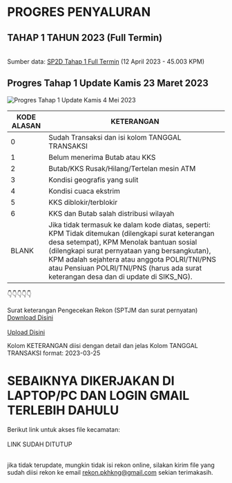 # PROGRES PENYALURAN 
## TAHAP 1 TAHUN 2023 (Full Termin)
<br>Sumber data:
<a href="https://drive.google.com/drive/folders/17jeHKRsgpT10euqUWbZafGi5HGVWq2AF?usp=share_link"> SP2D Tahap 1 Full Termin</a> (12 April 2023 - 45.003 KPM)
## Progres Tahap 1 Update Kamis 23 Maret 2023 <br>
![Progres Tahap 1 Update Kamis 4 Mei 2023](https://user-images.githubusercontent.com/114164637/236200068-649b0cba-e39f-440c-a982-2731573b79d4.png)
<br>

| KODE ALASAN |KETERANGAN|
| --- | --- |
| 0 | Sudah Transaksi dan isi kolom TANGGAL TRANSAKSI |
| 1 |  Belum menerima Butab atau KKS |
| 2 |  Butab/KKS Rusak/Hilang/Tertelan mesin ATM |
| 3 |  Kondisi geografis yang sulit |
| 4 |  Kondisi cuaca ekstrim |
| 5 |  KKS diblokir/terblokir |
| 6 |  KKS dan Butab salah distribusi wilayah |
| BLANK |  Jika tidak termasuk ke dalam kode diatas, seperti: KPM Tidak ditemukan (dilengkapi surat keterangan desa setempat), KPM Menolak bantuan sosial (dilengkapi surat pernyataan yang bersangkutan), KPM adalah sejahtera atau anggota POLRI/TNI/PNS atau Pensiuan POLRI/TNI/PNS (harus ada surat keterangan desa dan di update di SIKS_NG). |

👇👇👇👇👇

Surat keterangan Pengecekan Rekon (SPTJM dan surat pernyatan)
<br><a href="https://docs.google.com/document/d/15-dMryIJEKTcEztiZN-A40Jcix3wqeIo/edit?usp=share_link&ouid=103403997875377965220&rtpof=true&sd=true"> Download Disini</a>
<br><br><a href="https://drive.google.com/drive/folders/14zIJRKTetMdWz1DcLNdeCkQae4k8Kfx6?usp=share_link"> Upload Disini</a>

Kolom KETERANGAN diisi dengan detail dan jelas
Kolom TANGGAL TRANSAKSI format: 2023-03-25

<!--kolom PENDAMPING dan ALAMAT, silakan diedit saja jika tidak sesuai.
Teman, silakan login akun GMAIL yang terdaftar diakun SDM PKH untuk mengedit, atau minta akses bagi yang belum saya kirimi email, sertakan Nama Pendamping dan Kecamatan Dampingan. -->

# SEBAIKNYA DIKERJAKAN DI LAPTOP/PC DAN LOGIN GMAIL TERLEBIH DAHULU

Berikut link untuk akses file kecamatan:
 <br><br>LINK SUDAH DITUTUP<br><br> 
<!--
| KECAMATAN | KECAMATAN |
| --- | --- |
| <a href="https://docs.google.com/spreadsheets/d/15-drRZlZ3GyJxpJ9lEprTb3qRNx1FdZ1/edit?usp=sharing&ouid=103403997875377965220&rtpof=true&sd=true">CIAWIGEBANG</a> | <a href="https://docs.google.com/spreadsheets/d/15ppIeb8DQP9rtMOQEn8Iya7TBnu7-ezN/edit?usp=sharing&ouid=103403997875377965220&rtpof=true&sd=true">JAPARA</a> |
| <a href="https://docs.google.com/spreadsheets/d/1519_RIwQvM3_Lvd8owzYfPrpu8mQWNkp/edit?usp=sharing&ouid=103403997875377965220&rtpof=true&sd=true">CIBEUREUM</a> | <a href="https://docs.google.com/spreadsheets/d/15ri0hQOHU7Pu62tO-SRRGQoOk_qeRtIq/edit?usp=sharing&ouid=103403997875377965220&rtpof=true&sd=true">KADUGEDE</a> |
| <a href="https://docs.google.com/spreadsheets/d/157KXEfd3O7_M-kqh9BJW2hgQmdH-40h-/edit?usp=sharing&ouid=103403997875377965220&rtpof=true&sd=true">CIBINGBIN</a> | <a href="https://docs.google.com/spreadsheets/d/15wjJ2FB9kEf8dk5B86Al6ngKuowFOzkq/edit?usp=sharing&ouid=103403997875377965220&rtpof=true&sd=true">KALIMANGGIS</a> |
| <a href="https://docs.google.com/spreadsheets/d/157SUKWGpNxVXsaQ6it52vVkGbpS56-Ui/edit?usp=sharing&ouid=103403997875377965220&rtpof=true&sd=true">CIDAHU</a> | <a href="https://docs.google.com/spreadsheets/d/163DWt80PVsVC3EsBbGW0wLCYpvpFhlFY/edit?usp=sharing&ouid=103403997875377965220&rtpof=true&sd=true">KARANG KANCANA</a> |
| <a href="https://docs.google.com/spreadsheets/d/15B2f058K9Qw5UKIeDy0LpVYq5hV3Lv4R/edit?usp=sharing&ouid=103403997875377965220&rtpof=true&sd=true">CIGANDAMEKAR</a> | <a href="https://docs.google.com/spreadsheets/d/169dK2PFBc77H5wiLv18Zy_txrrHOWbFT/edit?usp=sharing&ouid=103403997875377965220&rtpof=true&sd=true">KRAMATMULYA</a> |
| <a href="https://docs.google.com/spreadsheets/d/15IzHXGXnwWXC19HBkcFP4u5dn_CQyXkm/edit?usp=sharing&ouid=103403997875377965220&rtpof=true&sd=true">CIGUGUR</a> | <a href="https://docs.google.com/spreadsheets/d/16CX9-YyGAcHBA6x24cShUMdtwEnIfADa/edit?usp=sharing&ouid=103403997875377965220&rtpof=true&sd=true">KUNINGAN</a> |
| <a href="https://docs.google.com/spreadsheets/d/15JKrtLnMj3Zn1rMkDgjTSUNb7BAyYyRy/edit?usp=sharing&ouid=103403997875377965220&rtpof=true&sd=true">CILEBAK</a> | <a href="https://docs.google.com/spreadsheets/d/16E5c55acct3jL7u4s-XCMxRfSHgGpvGR/edit?usp=sharing&ouid=103403997875377965220&rtpof=true&sd=true">LEBAKWANGI</a> |
| <a href="https://docs.google.com/spreadsheets/d/15KKSWDukGdVAfEOnWJ6xYIbS5JN-ew-Z/edit?usp=sharing&ouid=103403997875377965220&rtpof=true&sd=true">CILIMUS</a> | <a href="https://docs.google.com/spreadsheets/d/16G77jIY8SrbZ3pFg3q9n-AkvhaBoRMTf/edit?usp=sharing&ouid=103403997875377965220&rtpof=true&sd=true">LURAGUNG</a> |
| <a href="https://docs.google.com/spreadsheets/d/15NZGeaB6WDhw-aHk2Qvngzo2-yUPGvrt/edit?usp=sharing&ouid=103403997875377965220&rtpof=true&sd=true">CIMAHI</a> | <a href="https://docs.google.com/spreadsheets/d/16MSjzKRB47_cN1XKcNijfoMTsXkCaPsl/edit?usp=sharing&ouid=103403997875377965220&rtpof=true&sd=true">MALEBER</a> |
| <a href="https://docs.google.com/spreadsheets/d/15RCannfe5XmSQOBCFyX-cd8Sj4L2sQA1/edit?usp=sharing&ouid=103403997875377965220&rtpof=true&sd=true">CINIRU</a> | <a href="https://docs.google.com/spreadsheets/d/16PL2KakQZtSfHCHlxe7fKcXAPxPeDMW2/edit?usp=sharing&ouid=103403997875377965220&rtpof=true&sd=true">MANDIRANCAN</a> |
| <a href="https://docs.google.com/spreadsheets/d/15RZo8vPj-hyvDccRo82pukLGbKkHPSZW/edit?usp=sharing&ouid=103403997875377965220&rtpof=true&sd=true">CIPICUNG</a> | <a href="https://docs.google.com/spreadsheets/d/16Qk2YZD8Ya9fU7txbNMTfL0sx2j7QqKm/edit?usp=sharing&ouid=103403997875377965220&rtpof=true&sd=true">NUSAHERANG</a> |
| <a href="https://docs.google.com/spreadsheets/d/15RnPSq99-I6P6NxhC-Sgqv2hr7QBvUqf/edit?usp=sharing&ouid=103403997875377965220&rtpof=true&sd=true">CIWARU</a> | <a href="https://docs.google.com/spreadsheets/d/16TimHBEIOZTPU2tjkf80w8C3QbBucrFg/edit?usp=sharing&ouid=103403997875377965220&rtpof=true&sd=true">PANCALANG</a> |
| <a href="https://docs.google.com/spreadsheets/d/15WwNdZ0lqf_75RrKFNc3Qf3CFDHbRz7M/edit?usp=sharing&ouid=103403997875377965220&rtpof=true&sd=true">DARMA</a> | <a href="https://docs.google.com/spreadsheets/d/16ZJsuG9uWjAWPvSIsovs-f1161zqPdbY/edit?usp=sharing&ouid=103403997875377965220&rtpof=true&sd=true">PASAWAHAN</a> |
| <a href="https://docs.google.com/spreadsheets/d/15YTb6za7-XazNf5YxEImmffczBUTCIDR/edit?usp=sharing&ouid=103403997875377965220&rtpof=true&sd=true">GARAWANGI</a> | <a href="https://docs.google.com/spreadsheets/d/16e4NgAOg5TOZ0k0fRSQQHGiXfOa7r5fu/edit?usp=sharing&ouid=103403997875377965220&rtpof=true&sd=true">SELAJAMBE</a> |
| <a href="https://docs.google.com/spreadsheets/d/15ZVYzbV7wctI6ayjhWEfn2yhOoYTd-4l/edit?usp=sharing&ouid=103403997875377965220&rtpof=true&sd=true">HANTARA</a> | <a href="https://docs.google.com/spreadsheets/d/16eGh7z12mqRZYcDL_F__tv3TczKkeY4x/edit?usp=sharing&ouid=103403997875377965220&rtpof=true&sd=true">SINDANGAGUNG</a> |
| <a href="https://docs.google.com/spreadsheets/d/15jqw5nWaKe8ruK6Ooc_5Uj4IiWnouFJ_/edit?usp=sharing&ouid=103403997875377965220&rtpof=true&sd=true">JALAKSANA</a> | <a href="https://docs.google.com/spreadsheets/d/16fwntpuKYso_YVLKETx-Af8qS8oxBPQs/edit?usp=sharing&ouid=103403997875377965220&rtpof=true&sd=true">SUBANG</a> |
-->
jika tidak terupdate, mungkin tidak isi rekon online, silakan kirim file yang sudah diisi rekon ke email <a href = "rekon.pkhkng@gmail.com">rekon.pkhkng@gmail.com</a>
sekian terimakasih. 

